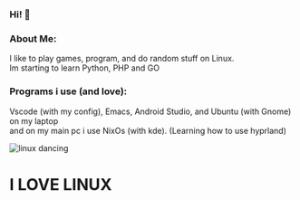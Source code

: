### Hi! 👋

### About Me:
I like to play games, program, and do random stuff on Linux. <br> Im starting to learn Python, PHP and GO

### Programs i use (and love):
Vscode (with my config), Emacs, Android Studio, and Ubuntu (with Gnome) on my laptop <br> and on my main pc i use NixOs (with kde). (Learning how to use hyprland)

![linux dancing](GatoRodar.gif) 
 
# I LOVE LINUX
